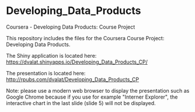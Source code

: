 # Developing_Data_Products
Coursera - Developing Data Products: Course Project 

This repository includes the files for the Coursera Course Project: Developing Data Products.

The Shiny application is located here: https://dvalat.shinyapps.io/Developing_Data_Products_CP/

The presentation is located here: http://rpubs.com/dvalat/Developing_Data_Products_CP

Note: please use a modern web browser to display the presentation such as Google Chrome because if you use for example "Interner Explorer", the interactive chart in the last slide (slide 5) will not be displayed.
